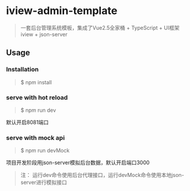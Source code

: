 # iview-admin-template

> 一套后台管理系统模板，集成了Vue2.5全家桶 + TypeScript + UI框架 iview + json-server

## Usage

### Installation

> $ npm install

### serve with hot reload

> $ npm run dev

默认开启8081端口

### serve with mock api

> $ npm run devMock

项目开发阶段用json-server模拟后台数据，默认开启端口3000

> 注： 运行dev命令使用后台代理接口，运行devMock命令使用本地json-server进行模拟接口

